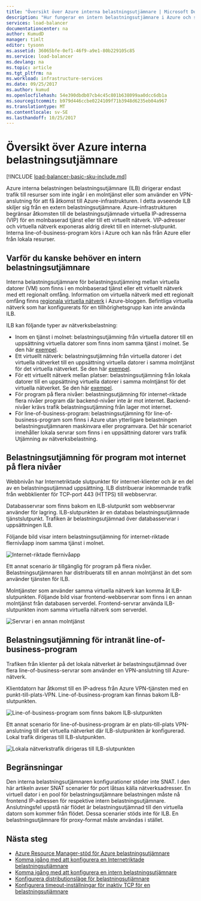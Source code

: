 ```yaml
---
title: "Översikt över Azure interna belastningsutjämnare | Microsoft Docs"
description: "Hur fungerar en intern belastningsutjämnare i Azure och scenarier för att konfigurera interna slutpunkter."
services: load-balancer
documentationcenter: na
author: KumudD
manager: timlt
editor: tysonn
ms.assetid: 36065bfe-0ef1-46f9-a9e1-80b229105c85
ms.service: load-balancer
ms.devlang: na
ms.topic: article
ms.tgt_pltfrm: na
ms.workload: infrastructure-services
ms.date: 09/25/2017
ms.author: kumud
ms.openlocfilehash: 54e390dbdb07cb4c45c801b638099aa0dcc6db1a
ms.sourcegitcommit: b979d446ccbe0224109f71b3948d6235eb04a967
ms.translationtype: MT
ms.contentlocale: sv-SE
ms.lasthandoff: 10/25/2017
---
```

# <a name="overview-of-azure-internal-load-balancer"></a>Översikt över Azure interna belastningsutjämnare

[!INCLUDE [load-balancer-basic-sku-include.md](../../includes/load-balancer-basic-sku-include.md)]

Azure interna belastningen belastningsutjämnare (ILB) dirigerar endast trafik till resurser som inte ingår i en molntjänst eller som använder en VPN-anslutning för att få åtkomst till Azure-infrastrukturen. I detta avseende ILB skiljer sig från en extern belastningsutjämnare. Azure-infrastrukturen begränsar åtkomsten till de belastningsutjämnade virtuella IP-adresserna (VIP) för en molnbaserad tjänst eller till ett virtuellt nätverk. VIP-adresser och virtuella nätverk exponeras aldrig direkt till en internet-slutpunkt. Interna line-of-business-program körs i Azure och kan nås från Azure eller från lokala resurser.

## <a name="why-you-might-need-an-internal-load-balancer"></a>Varför du kanske behöver en intern belastningsutjämnare

Interna belastningsutjämnare för belastningsutjämning mellan virtuella datorer (VM) som finns i en molnbaserad tjänst eller ett virtuellt nätverk med ett regionalt omfång. Information om virtuella nätverk med ett regionalt omfång finns [regionala virtuella nätverk](https://azure.microsoft.com/blog/2014/05/14/regional-virtual-networks/) i Azure-bloggen. Befintliga virtuella nätverk som har konfigurerats för en tillhörighetsgrupp kan inte använda ILB.

ILB kan följande typer av nätverksbelastning:

* Inom en tjänst i molnet: belastningsutjämning från virtuella datorer till en uppsättning virtuella datorer som finns inom samma tjänst i molnet. Se den här <a href="#figure1">exempel</a>.
* Ett virtuellt nätverk: belastningsutjämning från virtuella datorer i det virtuella nätverket till en uppsättning virtuella datorer i samma molntjänst för det virtuella nätverket. Se den här <a href="#figure2">exempel</a>.
* För ett virtuellt nätverk mellan platser: belastningsutjämning från lokala datorer till en uppsättning virtuella datorer i samma molntjänst för det virtuella nätverket. Se den här <a href="#figure3">exempel</a>.
* För program på flera nivåer: belastningsutjämning för internet-riktade flera nivåer program där backend-nivåer inte är mot internet. Backend-nivåer krävs trafik belastningsutjämning från lager mot internet.
* För line-of-business-program: belastningsutjämning för line-of-business-program som finns i Azure utan ytterligare belastningen belastningsutjämnaren maskinvara eller programvara. Det här scenariot innehåller lokala servrar som finns i en uppsättning datorer vars trafik Utjämning av nätverksbelastning.

## <a name="load-balancing-for-internet-facing-multi-tier-applications"></a>Belastningsutjämning för program mot internet på flera nivåer

Webbnivån har Internetriktade slutpunkter för internet-klienter och är en del av en belastningsutjämnad uppsättning. ILB distribuerar inkommande trafik från webbklienter för TCP-port 443 (HTTPS) till webbservrar.

Databasservrar som finns bakom en ILB-slutpunkt som webbservrar använder för lagring. ILB-slutpunkten är en databas belastningsutjämnade tjänstslutpunkt. Trafiken är belastningsutjämnad över databasservrar i uppsättningen ILB.

Följande bild visar intern belastningsutjämning för internet-riktade flernivåapp inom samma tjänst i molnet.

<a name="figure1"></a>
![Internet-riktade flernivåapp](./media/load-balancer-internal-overview/IC736321.png)

Ett annat scenario är tillgänglig för program på flera nivåer. Belastningsutjämnaren har distribuerats till en annan molntjänst än det som använder tjänsten för ILB.

Molntjänster som använder samma virtuella nätverk kan komma åt ILB-slutpunkten. Följande bild visar frontend-webbservrar som finns i en annan molntjänst från databasen serverdel. Frontend-servrar använda ILB-slutpunkten inom samma virtuella nätverk som serverdel.

<a name="figure2"></a>
![Servrar i en annan molntjänst](./media/load-balancer-internal-overview/IC744147.png)

## <a name="load-balancing-for-intranet-line-of-business-applications"></a>Belastningsutjämning för intranät line-of-business-program

Trafiken från klienter på det lokala nätverket är belastningsutjämnad över flera line-of-business-servrar som använder en VPN-anslutning till Azure-nätverk.

Klientdatorn har åtkomst till en IP-adress från Azure VPN-tjänsten med en punkt-till-plats-VPN. Line-of-business-program kan finnas bakom ILB-slutpunkten.

<a name="figure3"></a>
![Line-of-business-program som finns bakom ILB-slutpunkten](./media/load-balancer-internal-overview/IC744148.png)

Ett annat scenario för line-of-business-program är en plats-till-plats VPN-anslutning till det virtuella nätverket där ILB-slutpunkten är konfigurerad. Lokal trafik dirigeras till ILB-slutpunkten.

<a name="figure4"></a>
![Lokala nätverkstrafik dirigeras till ILB-slutpunkten](./media/load-balancer-internal-overview/IC744150.png)

## <a name="limitations"></a>Begränsningar

Den interna belastningsutjämnaren konfigurationer stöder inte SNAT. I den här artikeln avser SNAT scenarier för port låtsas källa nätverksadresser. En virtuell dator i en pool för belastningsutjämnare belastningen måste nå frontend IP-adressen för respektive intern belastningsutjämnare. Anslutningsfel uppstå när flödet är belastningsutjämnad till den virtuella datorn som kommer från flödet. Dessa scenarier stöds inte för ILB. En belastningsutjämnare för proxy-format måste användas i stället.

## <a name="next-steps"></a>Nästa steg

* [Azure Resource Manager-stöd för Azure belastningsutjämnare](load-balancer-arm.md)
* [Komma igång med att konfigurera en Internetriktade belastningsutjämnare](load-balancer-get-started-internet-arm-ps.md)
* [Komma igång med att konfigurera en intern belastningsutjämnare](load-balancer-get-started-ilb-arm-ps.md)
* [Konfigurera distributionsläge för belastningsutjämnare](load-balancer-distribution-mode.md)
* [Konfigurera timeout-inställningar för inaktiv TCP för en belastningsutjämnare](load-balancer-tcp-idle-timeout.md)
